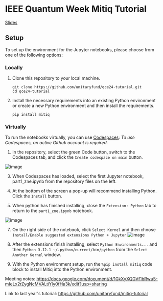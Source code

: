 # IEEE Quantum Week Mitiq Tutorial

[Slides](https://docs.google.com/presentation/d/1atekUqvwuAlgUWPjn9lxY3Z_ykdrwSTPjGuGP0CDhYA/edit?usp=sharing)

## Setup

To set up the environment for the Jupyter notebooks, please choose from one of the following options:

### Locally
1. Clone this repository to your local machine.
   ```
   git clone https://github.com/unitaryfund/qce24-tutorial.git
   cd qce24-tutorial
   ```

2. Install the necessary requirements into an existing Python environment or create a new Python environment and then install the requirements.
   ```
   pip install mitiq
   ```

### Virtually
To run the notebooks virtually, you can  use [Codespaces](https://docs.github.com/en/codespaces/developing-in-a-codespace/creating-a-codespace-for-a-repository#creating-a-codespace-for-a-repository): 
   *To use Codespaces, an active Github account is required.*

1. In the repository, select the green Code button, switch to the Codespaces tab, and click the `Create codespace on main` button.

![image](https://github.com/user-attachments/assets/23d1004b-fc28-4717-a9e2-39e579fa2d35)

3. When Codespaces has loaded, select the first Jupyter notebook, part1_zne.ipynb from the repository files on the left.

4. At the bottom of the screen a pop-up will recommend installing Python. Click the `Install` button.

5. When python has finished installing, close the `Extension: Python` tab to return to the `part1_zne.ipynb` notebook.

![image](https://github.com/user-attachments/assets/0b1eec4e-70c6-4165-aae5-595d9bfd3c89)


7. On the right side of the notebook, click `Select Kernel` and then choose `Install/Enable suggested extensions Python + Jupyter`
![image](https://github.com/user-attachments/assets/6426f336-3fa9-4400-b7cc-db8e3c722e99)


8. After the extensions finish installing, select `Python Environments...` and then `Python 3.12.1 ~/.python/current/bin/python` from the `Select Another Kernel` window.

9. With the Python environment setup, run the `%pip install mitiq` code block to install Mitiq into the Python environment.




Meeting notes: https://docs.google.com/document/d/1GkXyXQGVf1bRwu5-mIeLx2rZygNcMVALtiYly0fHa3k/edit?usp=sharing

Link to last year's tutorial: https://github.com/unitaryfund/mitiq-tutorial
